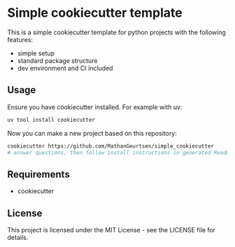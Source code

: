 # Simple cookiecutter template
This is a simple cookiecutter template for python projects with the following features:
 - simple setup
 - standard package structure
 - dev environment and CI included

## Usage

Ensure you have cookiecutter installed. For example with uv:
```bash
uv tool install cookiecutter
```

Now you can make a new project based on this repository:
```bash
cookiecutter https://github.com/MathanGeurtsen/simple_cookiecutter
# answer questions, then follow install instructions in generated Readme
```

## Requirements

- cookiecutter

## License

This project is licensed under the MIT License - see the LICENSE file for details.
